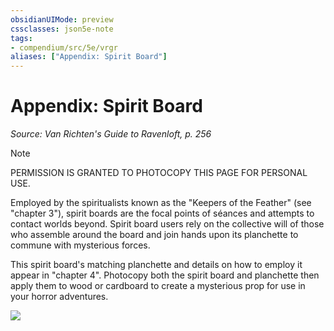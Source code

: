 ```yaml
---
obsidianUIMode: preview
cssclasses: json5e-note
tags:
- compendium/src/5e/vrgr
aliases: ["Appendix: Spirit Board"]
---
```

# Appendix: Spirit Board
*Source: Van Richten's Guide to Ravenloft, p. 256* 

> [!note]
> PERMISSION IS GRANTED TO PHOTOCOPY THIS PAGE FOR PERSONAL USE.

Employed by the spiritualists known as the "Keepers of the Feather" (see "chapter 3"), spirit boards are the focal points of séances and attempts to contact worlds beyond. Spirit board users rely on the collective will of those who assemble around the board and join hands upon its planchette to commune with mysterious forces.

This spirit board's matching planchette and details on how to employ it appear in "chapter 4". Photocopy both the spirit board and planchette then apply them to wood or cardboard to create a mysterious prop for use in your horror adventures.

![](/3-Mechanics/CLI/books/van-richtens-guide-to-ravenloft/img/149-06-001.webp#center)